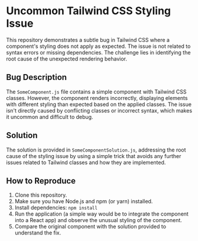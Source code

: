 # Uncommon Tailwind CSS Styling Issue

This repository demonstrates a subtle bug in Tailwind CSS where a component's styling does not apply as expected.  The issue is not related to syntax errors or missing dependencies. The challenge lies in identifying the root cause of the unexpected rendering behavior.

## Bug Description

The `SomeComponent.js` file contains a simple component with Tailwind CSS classes.  However, the component renders incorrectly, displaying elements with different styling than expected based on the applied classes. The issue isn't directly caused by conflicting classes or incorrect syntax, which makes it uncommon and difficult to debug.

## Solution

The solution is provided in `SomeComponentSolution.js`, addressing the root cause of the styling issue by using a simple trick that avoids any further issues related to Tailwind classes and how they are implemented.

## How to Reproduce

1. Clone this repository.
2. Make sure you have Node.js and npm (or yarn) installed.
3. Install dependencies: `npm install`
4. Run the application (a simple way would be to integrate the component into a React app) and observe the unusual styling of the component.
5. Compare the original component with the solution provided to understand the fix.
